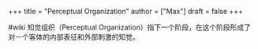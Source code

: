 +++
title = "Perceptual Organization"
author = ["Max"]
draft = false
+++

\#wiki
知觉组织（Perceptual Organization）指下一个阶段，在这个阶段形成了对一个客体的内部表征和外部刺激的知觉。
